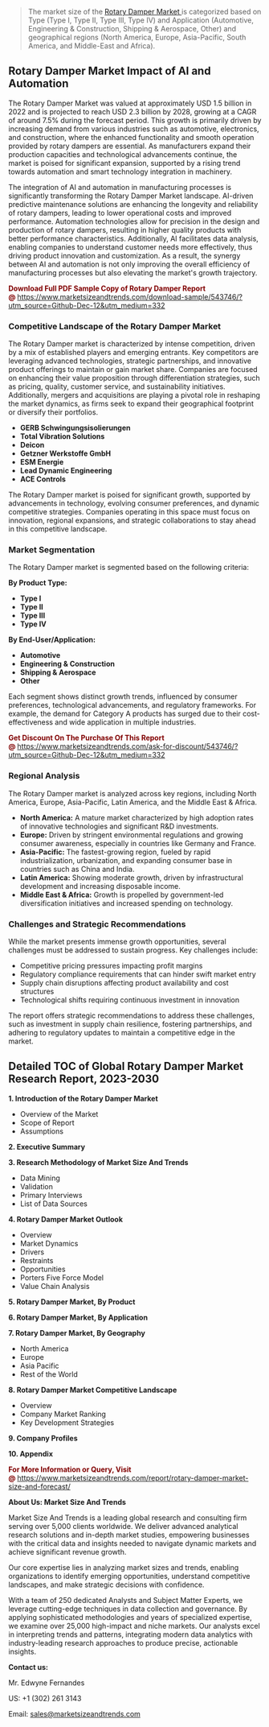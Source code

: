 <blockquote><p>The market size of the <a href="https://www.marketsizeandtrends.com/download-sample/543746/?utm_source=Github-Dec-12&amp;utm_medium=332" target="_blank">Rotary Damper Market </a>is categorized based on Type (Type I, Type II, Type III, Type IV) and Application (Automotive, Engineering & Construction, Shipping & Aerospace, Other) and geographical regions (North America, Europe, Asia-Pacific, South America, and Middle-East and Africa).</p></blockquote><p><h2>Rotary Damper Market Impact of AI and Automation</h2><p>The Rotary Damper Market was valued at approximately USD 1.5 billion in 2022 and is projected to reach USD 2.3 billion by 2028, growing at a CAGR of around 7.5% during the forecast period. This growth is primarily driven by increasing demand from various industries such as automotive, electronics, and construction, where the enhanced functionality and smooth operation provided by rotary dampers are essential. As manufacturers expand their production capacities and technological advancements continue, the market is poised for significant expansion, supported by a rising trend towards automation and smart technology integration in machinery.</p><p>The integration of AI and automation in manufacturing processes is significantly transforming the Rotary Damper Market landscape. AI-driven predictive maintenance solutions are enhancing the longevity and reliability of rotary dampers, leading to lower operational costs and improved performance. Automation technologies allow for precision in the design and production of rotary dampers, resulting in higher quality products with better performance characteristics. Additionally, AI facilitates data analysis, enabling companies to understand customer needs more effectively, thus driving product innovation and customization. As a result, the synergy between AI and automation is not only improving the overall efficiency of manufacturing processes but also elevating the market's growth trajectory.</p></p><p><strong><span style="color: #800000;">Download Full PDF Sample Copy of Rotary Damper Report @</span>&nbsp;</strong><a href="https://www.marketsizeandtrends.com/download-sample/543746/?utm_source=Github-Dec-12&amp;utm_medium=332">https://www.marketsizeandtrends.com/download-sample/543746/?utm_source=Github-Dec-12&amp;utm_medium=332</a></p><h3>Competitive Landscape of the Rotary Damper Market</h3><p>The Rotary Damper market is characterized by intense competition, driven by a mix of established players and emerging entrants. Key competitors are leveraging advanced technologies, strategic partnerships, and innovative product offerings to maintain or gain market share. Companies are focused on enhancing their value proposition through differentiation strategies, such as pricing, quality, customer service, and sustainability initiatives. Additionally, mergers and acquisitions are playing a pivotal role in reshaping the market dynamics, as firms seek to expand their geographical footprint or diversify their portfolios.</p><p><strong><p><ul><li>GERB Schwingungsisolierungen </li><li> Total Vibration Solutions </li><li> Deicon </li><li> Getzner Werkstoffe GmbH </li><li> ESM Energie </li><li> Lead Dynamic Engineering </li><li> ACE Controls</p></li></ul></p></strong></p><p>The Rotary Damper market is poised for significant growth, supported by advancements in technology, evolving consumer preferences, and dynamic competitive strategies. Companies operating in this space must focus on innovation, regional expansions, and strategic collaborations to stay ahead in this competitive landscape.</p><h3>Market Segmentation</h3><p>The Rotary Damper market is segmented based on the following criteria:</p><p><strong>By Product Type:</strong></p><p><strong><p><ul><li>Type I </li><li> Type II </li><li> Type III </li><li> Type IV</p></li></ul></p></strong></p><p><strong>By End-User/Application:</strong></p><p><strong><p><ul><li>Automotive </li><li> Engineering & Construction </li><li> Shipping & Aerospace </li><li> Other</p></li></ul></p></strong></p><p>Each segment shows distinct growth trends, influenced by consumer preferences, technological advancements, and regulatory frameworks. For example, the demand for Category A products has surged due to their cost-effectiveness and wide application in multiple industries.</p><p><strong><span style="color: #800000;">Get Discount On The Purchase Of This Report @&nbsp;</span></strong><a href="https://www.marketsizeandtrends.com/ask-for-discount/543746/?utm_source=Github-Dec-12&amp;utm_medium=332">https://www.marketsizeandtrends.com/ask-for-discount/543746/?utm_source=Github-Dec-12&amp;utm_medium=332</a></p><h3>Regional Analysis</h3><p>The Rotary Damper market is analyzed across key regions, including North America, Europe, Asia-Pacific, Latin America, and the Middle East &amp; Africa.</p><ul><li><strong>North America:</strong> A mature market characterized by high adoption rates of innovative technologies and significant R&amp;D investments.</li><li><strong>Europe:</strong> Driven by stringent environmental regulations and growing consumer awareness, especially in countries like Germany and France.</li><li><strong>Asia-Pacific:</strong> The fastest-growing region, fueled by rapid industrialization, urbanization, and expanding consumer base in countries such as China and India.</li><li><strong>Latin America:</strong> Showing moderate growth, driven by infrastructural development and increasing disposable income.</li><li><strong>Middle East &amp; Africa:</strong> Growth is propelled by government-led diversification initiatives and increased spending on technology.</li></ul><h3>Challenges and Strategic Recommendations</h3><p>While the market presents immense growth opportunities, several challenges must be addressed to sustain progress. Key challenges include:</p><ul><li>Competitive pricing pressures impacting profit margins</li><li>Regulatory compliance requirements that can hinder swift market entry</li><li>Supply chain disruptions affecting product availability and cost structures</li><li>Technological shifts requiring continuous investment in innovation</li></ul><p>The report offers strategic recommendations to address these challenges, such as investment in supply chain resilience, fostering partnerships, and adhering to regulatory updates to maintain a competitive edge in the market.</p><h2>Detailed TOC of Global Rotary Damper Market Research Report, 2023-2030</h2><p><strong>1. Introduction of the Rotary Damper Market</strong></p><ul><li>Overview of the Market</li><li>Scope of Report</li><li>Assumptions&nbsp;</li></ul><p><strong>2. Executive Summary</strong></p><p><strong>3. Research Methodology of <strong>Market Size And Trends</strong></strong></p><ul><li>Data Mining</li><li>Validation</li><li>Primary Interviews</li><li>List of Data Sources&nbsp;</li></ul><p><strong>4. Rotary Damper Market Outlook</strong></p><ul><li>Overview</li><li>Market Dynamics</li><li>Drivers</li><li>Restraints</li><li>Opportunities</li><li>Porters Five Force Model</li><li>Value Chain Analysis&nbsp;</li></ul><p><strong>5. Rotary Damper Market, By Product</strong></p><p><strong>6. Rotary Damper Market, By Application</strong></p><p><strong>7. Rotary Damper Market, By Geography</strong></p><ul><li>North America</li><li>Europe</li><li>Asia Pacific</li><li>Rest of the World&nbsp;</li></ul><p><strong>8. Rotary Damper Market Competitive Landscape</strong></p><ul><li>Overview</li><li>Company Market Ranking</li><li>Key Development Strategies&nbsp;</li></ul><p><strong>9. Company Profiles</strong></p><p><strong>10. Appendix</strong></p><p><strong><span style="color: #800000;">For More Information or Query, Visit @&nbsp;</span></strong><a href="https://www.marketsizeandtrends.com/report/rotary-damper-market-size-and-forecast/">https://www.marketsizeandtrends.com/report/rotary-damper-market-size-and-forecast/</a></p><p></p><p><strong>About Us:&nbsp;Market Size And Trends</strong></p><p>Market Size And Trends&nbsp;is a leading global research and consulting firm serving over 5,000 clients worldwide. We deliver advanced analytical research solutions and in-depth market studies, empowering businesses with the critical data and insights needed to navigate dynamic markets and achieve significant revenue growth.</p><p>Our core expertise lies in analyzing market sizes and trends, enabling organizations to identify emerging opportunities, understand competitive landscapes, and make strategic decisions with confidence.</p><p>With a team of 250 dedicated Analysts and Subject Matter Experts, we leverage cutting-edge techniques in data collection and governance. By applying sophisticated methodologies and years of specialized expertise, we examine over 25,000 high-impact and niche markets. Our analysts excel in interpreting trends and patterns, integrating modern data analytics with industry-leading research approaches to produce precise, actionable insights.</p><p><strong>Contact us:</strong></p><p>Mr. Edwyne Fernandes</p><p>US: +1 (302) 261 3143</p><p>Email: <a href="mailto:sales@marketsizeandtrends.com">sales@marketsizeandtrends.com</a>&nbsp;</p>
